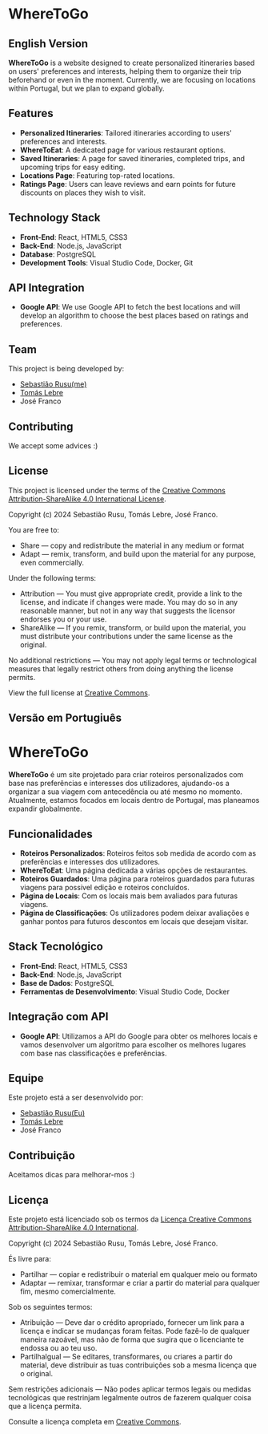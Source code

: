 # WhereToGo

## English Version
**WhereToGo** is a website designed to create personalized itineraries based on users' preferences and interests, helping them to organize their trip beforehand or even in the moment. Currently, we are focusing on locations within Portugal, but we plan to expand globally.

## Features

- **Personalized Itineraries**: Tailored itineraries according to users' preferences and interests.
- **WhereToEat**: A dedicated page for various restaurant options.
- **Saved Itineraries**: A page for saved itineraries, completed trips, and upcoming trips for easy editing.
- **Locations Page**: Featuring top-rated locations.
- **Ratings Page**: Users can leave reviews and earn points for future discounts on places they wish to visit.

## Technology Stack

- **Front-End**: React, HTML5, CSS3
- **Back-End**: Node.js, JavaScript
- **Database**: PostgreSQL
- **Development Tools**: Visual Studio Code, Docker, Git

## API Integration

- **Google API**: We use Google API to fetch the best locations and will develop an algorithm to choose the best places based on ratings and preferences.

## Team

This project is being developed by:
- [Sebastião Rusu(me)](https://github.com/SebasRusuu)
- [Tomás Lebre](https://github.com/tomaslebre)
- José Franco

## Contributing

We accept some advices :)

## License

This project is licensed under the terms of the [Creative Commons Attribution-ShareAlike 4.0 International License](./LICENSE).

Copyright (c) 2024 Sebastião Rusu, Tomás Lebre, José Franco.

You are free to:
- Share — copy and redistribute the material in any medium or format
- Adapt — remix, transform, and build upon the material for any purpose, even commercially.

Under the following terms:
- Attribution — You must give appropriate credit, provide a link to the license, and indicate if changes were made. You may do so in any reasonable manner, but not in any way that suggests the licensor endorses you or your use.
- ShareAlike — If you remix, transform, or build upon the material, you must distribute your contributions under the same license as the original.

No additional restrictions — You may not apply legal terms or technological measures that legally restrict others from doing anything the license permits.

View the full license at [Creative Commons](https://creativecommons.org/licenses/by-sa/4.0/).



## Versão em Portugiuês

# WhereToGo

**WhereToGo** é um site projetado para criar roteiros personalizados com base nas preferências e interesses dos utilizadores, ajudando-os a organizar a sua viagem com antecedência ou até mesmo no momento. Atualmente, estamos focados em locais dentro de Portugal, mas planeamos expandir globalmente.

## Funcionalidades

- **Roteiros Personalizados**: Roteiros feitos sob medida de acordo com as preferências e interesses dos utilizadores.
- **WhereToEat**: Uma página dedicada a várias opções de restaurantes.
- **Roteiros Guardados**: Uma página para roteiros guardados para futuras viagens para possivel edição e roteiros concluídos.
- **Página de Locais**: Com os locais mais bem avaliados para futuras viagens.
- **Página de Classificações**: Os utilizadores podem deixar avaliações e ganhar pontos para futuros descontos em locais que desejam visitar.

## Stack Tecnológico

- **Front-End**: React, HTML5, CSS3
- **Back-End**: Node.js, JavaScript
- **Base de Dados**: PostgreSQL
- **Ferramentas de Desenvolvimento**: Visual Studio Code, Docker

## Integração com API

- **Google API**: Utilizamos a API do Google para obter os melhores locais e vamos desenvolver um algoritmo para escolher os melhores lugares com base nas classificações e preferências.

## Equipe

Este projeto está a ser desenvolvido por:
- [Sebastião Rusu(Eu)](https://github.com/SebasRusuu)
- [Tomás Lebre](https://github.com/tomaslebre)
- José Franco


## Contribuição

Aceitamos dicas para melhorar-mos :)

## Licença

Este projeto está licenciado sob os termos da [Licença Creative Commons Attribution-ShareAlike 4.0 International](./LICENSE).

Copyright (c) 2024 Sebastião Rusu, Tomás Lebre, José Franco.

És livre para:
- Partilhar — copiar e redistribuir o material em qualquer meio ou formato
- Adaptar — remixar, transformar e criar a partir do material para qualquer fim, mesmo comercialmente.

Sob os seguintes termos:
- Atribuição — Deve dar o crédito apropriado, fornecer um link para a licença e indicar se mudanças foram feitas. Pode fazê-lo de qualquer maneira razoável, mas não de forma que sugira que o licenciante te endossa ou ao teu uso.
- PartilhaIgual — Se editares, transformares, ou criares a partir do material, deve distribuir as tuas contribuições sob a mesma licença que o original.

Sem restrições adicionais — Não podes aplicar termos legais ou medidas tecnológicas que restrinjam legalmente outros de fazerem qualquer coisa que a licença permita.

Consulte a licença completa em [Creative Commons](https://creativecommons.org/licenses/by-sa/4.0/).

